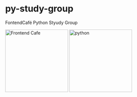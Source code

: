 # py-study-group
FontendCafé Python Styudy Group

<a href="https://frontend.cafe/" target="_blank"><img src="https://frontend.cafe/logo.svg" width="200px" alt="Frontend Cafe" /></a>
<img src="https://upload.wikimedia.org/wikipedia/commons/c/c3/Python-logo-notext.svg" width="200px" alt="python" />
